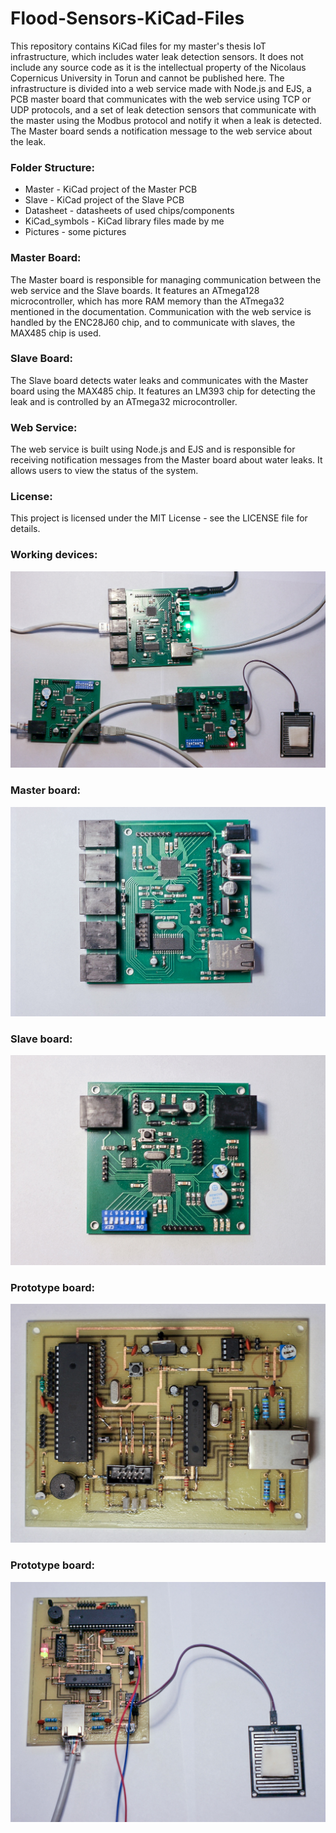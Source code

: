 # Flood-Sensors-KiCad-Files

This repository contains KiCad files for my master's thesis IoT infrastructure, which includes water leak detection sensors. It does not include any source code as it is the intellectual property of the Nicolaus Copernicus University in Torun and cannot be published here. The infrastructure is divided into a web service made with Node.js and EJS, a PCB master board that communicates with the web service using TCP or UDP protocols, and a set of leak detection sensors that communicate with the master using the Modbus protocol and notify it when a leak is detected. The Master board sends a notification message to the web service about the leak.

### Folder Structure:

- Master - KiCad project of the Master PCB
- Slave - KiCad project of the Slave PCB
- Datasheet - datasheets of used chips/components
- KiCad_symbols - KiCad library files made by me
- Pictures - some pictures

### Master Board:

The Master board is responsible for managing communication between the web service and the Slave boards. It features an ATmega128 microcontroller, which has more RAM memory than the ATmega32 mentioned in the documentation. Communication with the web service is handled by the ENC28J60 chip, and to communicate with slaves, the MAX485 chip is used.

### Slave Board:

The Slave board detects water leaks and communicates with the Master board using the MAX485 chip. It features an LM393 chip for detecting the leak and is controlled by an ATmega32 microcontroller.

### Web Service:

The web service is built using Node.js and EJS and is responsible for receiving notification messages from the Master board about water leaks. It allows users to view the status of the system.

### License:

This project is licensed under the MIT License - see the LICENSE file for details.

### Working devices:
<img src="https://github.com/ernest-czachorowski/Flood-Sensors-KiCad-Files/blob/main/Pictures/Working.jpg" widht="500">

### Master board:
<img src="https://github.com/ernest-czachorowski/Flood-Sensors-KiCad-Files/blob/main/Pictures/Master.jpg" widht="500">

### Slave board:
<img src="https://github.com/ernest-czachorowski/Flood-Sensors-KiCad-Files/blob/main/Pictures/Slave.jpg" widht="500">

### Prototype board:
<img src="https://github.com/ernest-czachorowski/Flood-Sensors-KiCad-Files/blob/main/Pictures/Prototype_1.jpg" widht="500">

### Prototype board:
<img src="https://github.com/ernest-czachorowski/Flood-Sensors-KiCad-Files/blob/main/Pictures/Prototype_2.jpg" widht="500">
